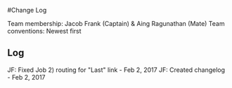 #Change Log

Team membership:  Jacob Frank (Captain) & Aing Ragunathan (Mate)
Team conventions: 
Newest first 

## Log
JF: Fixed Job 2) routing for "Last" link - Feb 2, 2017
JF: Created changelog - Feb 2, 2017
